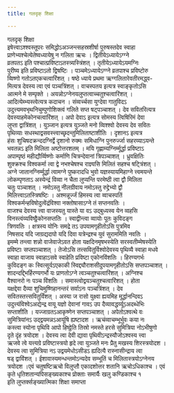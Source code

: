 ```yaml
---
title: गलदृक् शिक्षा

---
```

गलदृक् शिक्षा  
इषेत्त्वाऽश्श्वस्तूपरः समिद्धोऽअञ्जन्त्सहस्रशीर्षा पुरुषस्तदेव स्वाहा  
प्राणेभ्यश्चेत्येतेष्वध्यायेषु न गलिता ऋचः । द्वितीयेऽध्यायेऽग्ग्ने  
व्रतपतऽ इति पश्चात्प्रविष्टाऽतस्त्र्यस्त्रिंशत् । तृतीयेऽध्यायेऽयमग्निः  
पुरीष्य इति प्रविष्टाऽतो द्विषष्टिः । पञ्चमेऽध्यायेऽग्ग्ने व्रतपाश्च प्रविष्टोरु  
व्विष्णो गतोऽतएकचत्वारिंशत् । षष्ठे ध्याये प्रथमा ऋग्गलितारेवतीरमद्ध्व-  
मित्यत्र देवस्य त्वा एवं पञ्चत्रिंशत् । वाचस्पतय इत्यत्र स्वाङ्कृतोऽसि  
आत्मने मे सम्पृक्ते । अयन्नोऽग्नेनयलुप्तत्वाच्चतुश्चत्वारिंशत् ।  
आदित्येब्भ्यस्त्वेत्यत्र कदाचन । संव्वर्च्चसा युग्देवा गातुविदऽ  
उदुत्त्यमवभृथनिचुम्पुणोशिक्त्वं गलिते सप्त षट्पञ्चाशत् । देव सवितरित्यत्र  
देवस्याहमेकोनचत्वारिंशत् । अपो देवाऽ इत्यत्र सोमस्य त्विषिरिमं देवा  
लुप्ता द्वात्रिंशत् । युञ्जान इत्यत्र युञ्जते मनो व्विश्श्वो देवस्य देव सवितः  
पृथिव्याः सधस्थाद्वसवस्त्त्वाच्छृदन्तुमिलिताष्टाशीतिः । दृशानऽ इत्यत्र  
हंसः शुचिषदक्रन्ददग्निर्द्वे दृशानो रुक्मः समिधाग्नि पुनरुर्ज्जा सहरय्याऽयन्ते  
भवतन्नऽ इति मिलिता अष्टोत्तरशतम् । मयि गृह्णाम्यग्निर्म्मूर्द्धा प्रविष्टाऽ  
अपाम्पृष्ठं महीद्यौर्व्विष्णोः कर्माणि चित्रन्देवानां त्रिपञ्चाशत् । ध्रुवक्षितिः  
शुक्क्रश्च विश्वकर्मा त्वा द्वे नभश्चेषश्च राज्ञ्यसि मिलितं सहश्च षट्त्रिंशत् ।  
अग्ने जातानग्निर्म्मूर्द्धा त्वामग्ने पुष्करादधि भुवो यज्ञस्यायमिहाग्ने त्त्वमयन्ते  
लोकम्पृणताऽ अस्येन्द्रं विव्वा न चैता लुप्यन्ति परमेष्ठी त्वा द्वौ मिलिता  
चतुः पञ्चाशत् । नमोऽस्तु नीलग्रीवाय नमोऽस्तु रुद्द्रेभ्यो द्वौ  
मिलित्त्वाऽतस्त्रिषष्टिः । अश्मन्नूर्ज्जं हिमस्य त्वा व्वाचस्पतिं  
विश्वकर्मन्हविषोदुत्वेंद्रंविश्वा नक्तोषासाऽग्ने तं सप्तनवतिः ।  
वाजश्च देवस्य त्त्वा वाजस्यतु यास्ते या वऽ उद्बुध्यस्व येन व्वहसि  
विनस्त्वंय्यविष्ठ्ठैकोनसप्ततिः । स्वाद्वीन्त्वा व्वायोः पूतः कुविदङ्ग  
त्रिणवतिः । क्षत्रस्य योनिः समद्रे तऽ उपयामगृहीतोऽसि पुत्रमिव  
निषसाद यदि जाग्रद्यदापो यदि दिवा यत्रेन्द्रश्च युवं सुराममिति नवतिः ।  
इमम्मे तन्त्वा शन्नो वाजेवाजेऽवत होता यक्षदिनमृषभस्येति सरस्वतीम्मेषस्येति  
प्रविष्टाः सप्तपञ्चाशत् । तेजोऽसि तत्त्सवितुर्विश्वोदेवस्य पृथिव्यै स्वाहा मधवे  
स्वाहा वाजाय स्वाहाऽसवे स्वाहेति प्रविष्टा एकोनविंशतिः । हिरण्यगर्भः  
कुविदङ्ग कः स्वित्सूर्यऽएकाकी स्विद्द्यौराशसीदुपयामगृहीतोऽसि सप्तपञ्चाशत् ।  
शादन्दद्द्भिर्हिरण्यगर्भो यः प्राणतोऽग्ने त्वञ्चतुश्चत्वारिंशत् । अग्निश्च  
वैश्वानरो नः पञ्च विंशतिः । समास्त्वोद्वयञ्चतुश्चत्वारिंशत् । होता  
यक्षद्देवा दैव्या शुचिमुष्णिहानन्तरं सर्वाऽनः पञ्चत्रिंशत् । देव  
सवितस्तत्त्सवितुर्विंशत् । अस्या ज रासो युक्ष्वा ह्ययमिह मूर्द्धानन्दिवऽ  
उदुत्त्यंविश्वेऽअद्येन्द्र वायू यज्ञो देवानां गावऽ उप दैव्यावद्धर्य्यूऽअदब्धेभिः  
सप्ताशीति । यज्जाग्रतऽआकृष्णेन सप्तपञ्चाशत् । अपेतोऽश्वत्थे वः  
सुमित्रियांनऽ उद्द्वयमन्नऽआयूंषि ह्यष्टादश । ऋचंव्वाचम्भूर्भुवः कया नः  
कस्त्वा स्योना पृथिवि आपो हिष्ठ्ठेति तिस्रो नमस्ते हरसे सुमित्रिया नोऽभीषुणो  
दृते दृंह त्रयोदश । देवस्य त्वा देवी द्यावा पृथिवीऽन्द्रस्यौजोऽश्वस्य त्त्वा  
ऋजवे त्वे यत्त्यग्रे प्रविष्टास्त्रयो हृदे त्वा युञ्जते मनः प्रैतु मखस्य शिरस्त्रयोदश ।  
देवस्य त्वा सुमित्रिया नऽ उद्वयमेधोऽसीडऽ ह्यदित्यै रास्नासीन्द्राय त्वा  
षड् द्वाविंशत् । ईशावास्यमन्धन्तमोऽन्यदेव सम्भूतिं च मिलितास्त्रयोऽग्नेनय  
त्रयोदश ।एवं चतुषष्टिऋचो विलुप्तौ एकादशोत्तर शतानि ऋचोऽधिकाश्च । एवं  
कृते धृतिशतान्यपिसङ्ख्यकाश्च प्रोक्ताः समार्यैः खलु कण्डिकाश्च १  
               इति लुप्तर्क्सङ्ख्यात्मिका शिक्षा समाप्ता